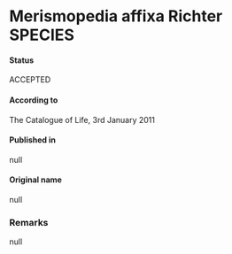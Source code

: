 # Merismopedia affixa Richter SPECIES

#### Status
ACCEPTED

#### According to
The Catalogue of Life, 3rd January 2011

#### Published in
null

#### Original name
null

### Remarks
null